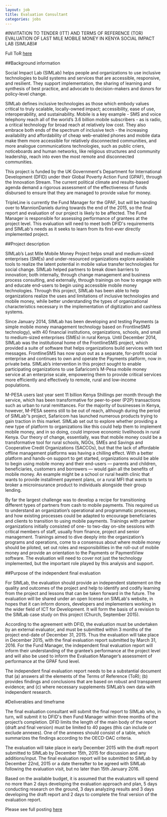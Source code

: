 ```yaml
---
layout: job
title: Evaluation Consultant
categories: jobs
---
```

#INVITATION TO TENDER (ITT) AND TERMS OF REFERENCE (TOR)                 EVALUATION OF LAST MILE MOBILE MONEY IN KENYA                               SOCIAL IMPACT LAB (SIMLAB)#

Full ToR [here](/files/SIMLab_Evaluation_ITT_TOR.pdf)

##Background information

Social Impact Lab (SIMLab) helps people and organizations to use inclusive technologies to build systems and services that are accessible, responsive, and resilient. They support implementation, the sharing of learning and synthesis of best practice, and advocate to decision-makers and donors for policy-level change.

SIMLab defines inclusive technologies as those which embody values critical to truly scalable, locally-owned impact; accessibility, ease of use, interoperability, and sustainability. Mobile is a key example - SMS and voice telephony reach all of the world’s 3.6 billion mobile subscribers - as is radio, a critical technology for broad reach at relatively low cost. They also embrace both ends of the spectrum of inclusive tech - the increasing availability and affordability of cheap web-enabled phones and mobile data make them more accessible for relatively disconnected communities, and more analogue communications technologies, such as public criers, noticeboards and human networks, like religious structures and community leadership, reach into even the most remote and disconnected communities.  

This project is funded by the UK Government's Department for International Development (DFID) under their Global Poverty Action Fund (GPAF), through the Innovation Stream. The current political climate and results-based agenda demand a rigorous assessment of the effectiveness of funds disbursed to ensure that they are managed to provide value for money.

TripleLine is currently the Fund Manager for the GPAF, but will be handing over to MannionDaniels during towards the end of the 2015, so the final report and evaluation of our project is likely to be affected. The Fund Manager is responsible for assessing performance of grantees at the project level. This evaluation will need to meet both DFID's requirements and SIMLab's needs as it seeks to learn from its first-ever directly implemented project.

##Project description

SIMLab’s Last Mile Mobile Money Project helps small and medium-sized enterprises (SMEs) and under-resourced organizations explore available tools to realize the latent potential in mobile value transfer technologies for social change. SIMLab helped partners to break down barriers to innovation; both internally, through change management and business process consulting, and externally, through trainings on how to engage with and educate end-users to begin using accessible mobile money technologies. Through this project, SIMLab has been able to help organizations realize the uses and limitations of inclusive technologies and mobile money, while better understanding the types of organizational characteristics necessary in the implementation of digitization and cashless systems.

Since January 2014, SIMLab has been developing and testing Payments (a simple mobile money management technology based on FrontlineSMS technology), with 40 financial institutions, organizations, schools, and small to medium-sized enterprises (SMEs) in rural Kenya. Until December 2014, SIMLab was the institutional home of the FrontlineSMS project, which provided a suite of software that helps organizations build services with text messages. FrontlineSMS has now spun out as a separate, for-profit social enterprise and continues to own and operate the Payments platform, now in private beta. SIMLab’s intervention in this project sought to enable participating organizations to use Safaricom’s M-Pesa mobile money service at an enterprise scale, empowering them to provide critical services more efficiently and effectively to remote, rural and low-income populations.

M-PESA users last year sent 11 billion Kenya Shillings per month through the service, which has been transformative for peer-to-peer (P2P) transactions such as urban to rural remittances. For the majority of businesses in Kenya, however, M-PESA seems still to be out of reach, although during the period of SIMLab’’s project, Safaricom has launched numerous products trying to gain traction in this market. SIMLab set out to explore whether providing a new type of platform to organizations like this could help them to implement mobile money, and in so doing, could improve economic livelihoods in rural Kenya. Our theory of change, essentially, was that mobile money could be a transformative tool for rural schools, NGOs, SMEs and Savings and Cooperative Credit Organizations (SACCOs), but that the lack of affordable offline management platforms was having a chilling effect. With a better platform and hands-on support to get started, organizations would be able to begin using mobile money and their end-users –– parents and children, beneficiaries, customers and borrowers –– would gain all the benefits of mobile money. An example might be a school or rural health clinic that wants to provide installment payment plans, or a rural MFI that wants to broker a microinsurance product to individuals alongside their group lending.

By far the largest challenge was to develop a recipe for transitioning different types of partners from cash to mobile payments. This required us to understand an organization’s operational and programmatic processes, and how existing processes could be adapted to encourage beneficiaries and clients to transition to using mobile payments. Trainings with partner organizations initially consisted of one- to two-day on-site sessions with critical members of staff, usually from finance, project and senior management. Trainings aimed to dive deeply into the organization’s programs and operations, come to a consensus about where mobile money should be piloted, set out roles and responsibilities in the roll-out of mobile money and provide an orientation to the Payments or PaymentView software. The evaluation will need to cover not just the technology implemented, but the important role played by this analysis and support.

##Purpose of the independent final evaluation

For SIMLab, the evaluation should provide an independent statement on the quality and outcomes of the project and help to identify and codify learning from the project and lessons that can be taken forward in the future. The evaluation will be shared under an open license on SIMLab's website, in hopes that it can inform donors, developers and implementers working in the wider field of ICT for Development. It will form the basis of a revision to the SIMLab case study on this project (Church, September 2015).

According to the agreement with DFID, the evaluation must be undertaken by an external evaluator, and must be submitted within 3 months of the project end-date of December 31, 2015. Thus the evaluation will take place in December 2015, with the final evaluation report submitted by March 31, 2016. For the Fund Manager, the independent final evaluation report will inform their understanding of the grantee’s performance at the project level and will also be used to inform the Evaluation Manager’s assessment of performance at the GPAF fund level.

The independent final evaluation report needs to be a substantial document that (a) answers all the elements of the Terms of Reference (ToR); (b) provides findings and conclusions that are based on robust and transparent evidence; and (c) where necessary supplements SIMLab’s own data with independent research.

#Deliverables and timeframe

The final evaluation consultant will submit the final report to SIMLab who, in turn, will submit it to DFID's then Fund Manager within three months of the project’s completion. DFID limits the length of the main body of the report (draft and final version) must be limited to 40 pages (this can include or exclude annexes). One of the annexes should consist of a table, which summarizes the findings according to the OECD-DAC criteria.

The evaluation will take place in early December 2015 with the draft report submitted to SIMLab by December 15th, 2015 for discussion and any additions/input. The final evaluation report will be submitted to SIMLab by December 22nd, 2015 or a date thereafter to be agreed with SIMLab following the evaluation visit, but no later than 15th January 2016.

Based on the available budget, it is assumed that the evaluators will spend no more than 2 days developing the evaluation approach and plan, 5 days conducting research on the ground, 3 days analyzing results and 3 days developing the draft report and 2 days to complete the final version of the evaluation report.

Please see full posting [here](/files/SIMLab_Evaluation_ITT_TOR.pdf)
